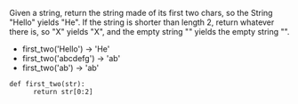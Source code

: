 
Given a string, return the string made of its first two chars, so the String "Hello" yields "He". If the string is shorter than length 2, return whatever there is, so "X" yields "X", and the empty string "" yields the empty string "". 

* first_two('Hello') → 'He'
* first_two('abcdefg') → 'ab'
* first_two('ab') → 'ab'

```
def first_two(str):
      return str[0:2]
```
